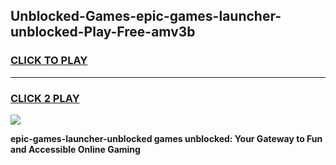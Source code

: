 
## Unblocked-Games-epic-games-launcher-unblocked-Play-Free-amv3b
<h3>
<a href="https://premium76.site?title=epic-games-launcher-unblocked&ref=10A">CLICK TO PLAY</a></h3>
<hr>

<h3>
<a href="https://premium76.site?title=epic-games-launcher-unblocked&ref=10A">CLICK 2 PLAY</a>
  
</h3>

<a href="https://premium76.site?title=epic-games-launcher-unblocked&ref=10A"><img src="https://clearcache.store/games.png"></a>


**epic-games-launcher-unblocked games unblocked: Your Gateway to Fun and Accessible Online Gaming**
